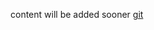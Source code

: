 content will be added sooner
<a href="https://github.com/neoPerera/ws-csrf.git" target="_blank">git</a>
